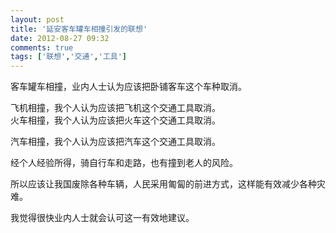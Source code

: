 ```yaml
---
layout: post
title: '延安客车罐车相撞引发的联想'
date: 2012-08-27 09:32
comments: true
tags: ['联想','交通','工具']
---
```


客车罐车相撞，业内人士认为应该把卧铺客车这个车种取消。

飞机相撞，我个人认为应该把飞机这个交通工具取消。  
火车相撞，我个人认为应该把火车这个交通工具取消。

汽车相撞，我个人认为应该把汽车这个交通工具取消。

经个人经验所得，骑自行车和走路，也有撞到老人的风险。

所以应该让我国废除各种车辆，人民采用匍匐的前进方式，这样能有效减少各种灾难。

我觉得很快业内人士就会认可这一有效地建议。

